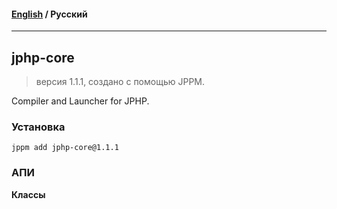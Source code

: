 #### [English](README.md) / **Русский**

---

## jphp-core
> версия 1.1.1, создано с помощью JPPM.

Compiler and Launcher for JPHP.

### Установка
```
jppm add jphp-core@1.1.1
```

### АПИ
**Классы**